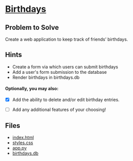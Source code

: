 # [Birthdays](https://cs50.harvard.edu/x/2024/psets/9/birthdays/)

## Problem to Solve

Create a web application to keep track of friends’ birthdays.

## Hints

- Create a form via which users can submit birthdays
- Add a user's form submission to the database
- Render birthdays in birthdays.db

#### Optionally, you may also:

- [x] Add the ability to delete and/or edit birthday entries.
- [ ] Add any additional features of your choosing!


## Files

- [index.html](templates/index.html)
- [styles.css](static/styles.css)
- [app.py](app.py)
- [birthdays.db](birthdays.db)

